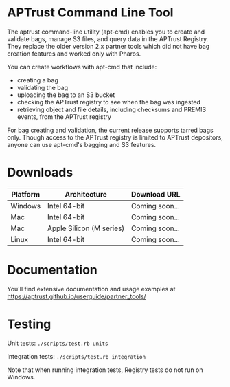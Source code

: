 # APTrust Command Line Tool

The aptrust command-line utility (apt-cmd) enables you to create and validate 
bags, manage S3 files, and query data in the APTrust Registry. They replace 
the older version 2.x partner tools which did not have bag creation features 
and worked only with Pharos.

You can create workflows with apt-cmd that include:

* creating a bag
* validating the bag
* uploading the bag to an S3 bucket
* checking the APTrust registry to see when the bag was ingested
* retrieving object and file details, including checksums and PREMIS events, 
from the APTrust registry

For bag creating and validation, the current release supports tarred bags 
only. Though access to the APTrust registry is limited to APTrust depositors, 
anyone can use apt-cmd's bagging and S3 features.

# Downloads

| Platform | Architecture | Download URL |
| -------- | ------------ | ------------ |
| Windows | Intel 64-bit | Coming soon... |
| Mac  | Intel 64-bit | Coming soon... |
| Mac  | Apple Silicon (M series) | Coming soon... |
| Linux | Intel 64-bit | Coming soon... |

# Documentation

You'll find extensive documentation and usage examples at https://aptrust.github.io/userguide/partner_tools/

# Testing

Unit tests: `./scripts/test.rb units`

Integration tests: `./scripts/test.rb integration`

Note that when running integration tests, Registry tests do not run on Windows.
